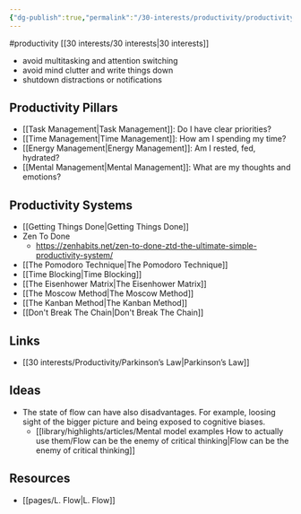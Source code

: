 ```yaml
---
{"dg-publish":true,"permalink":"/30-interests/productivity/productivity/"}
---
```



#productivity [[30 interests/30 interests|30 interests]]

- avoid multitasking and attention switching
- avoid mind clutter and write things down
- shutdown distractions or notifications

## Productivity Pillars
- [[Task Management|Task Management]]: Do I have clear priorities?
- [[Time Management|Time Management]]: How am I spending my time?
- [[Energy Management|Energy Management]]: Am I rested, fed, hydrated?
- [[Mental Management|Mental Management]]: What are my thoughts and emotions?

## Productivity Systems
- [[Getting Things Done|Getting Things Done]]
- Zen To Done
	- https://zenhabits.net/zen-to-done-ztd-the-ultimate-simple-productivity-system/
- [[The Pomodoro Technique|The Pomodoro Technique]]
- [[Time Blocking|Time Blocking]]
- [[The Eisenhower Matrix|The Eisenhower Matrix]]
- [[The Moscow Method|The Moscow Method]]
- [[The Kanban Method|The Kanban Method]]
- [[Don't Break The Chain|Don't Break The Chain]]

## Links
- [[30 interests/Productivity/Parkinson’s Law|Parkinson’s Law]]

## Ideas
- The state of flow can have also disadvantages. For example, loosing sight of the bigger picture and being exposed to cognitive biases.
	- [[library/highlights/articles/Mental model examples How to actually use them/Flow can be the enemy of critical thinking|Flow can be the enemy of critical thinking]]

## Resources
- [[pages/L. Flow|L. Flow]]